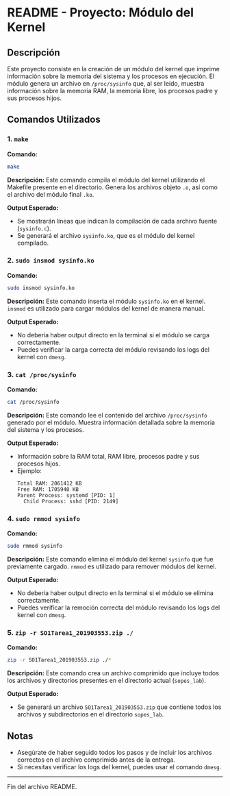
# README - Proyecto: Módulo del Kernel

## Descripción

Este proyecto consiste en la creación de un módulo del kernel que imprime información sobre la memoria del sistema y los procesos en ejecución. El módulo genera un archivo en `/proc/sysinfo` que, al ser leído, muestra información sobre la memoria RAM, la memoria libre, los procesos padre y sus procesos hijos.

## Comandos Utilizados

### 1. `make`

**Comando:**
```bash
make
```
**Descripción:** 
Este comando compila el módulo del kernel utilizando el Makefile presente en el directorio. Genera los archivos objeto `.o`, así como el archivo del módulo final `.ko`.

**Output Esperado:**
- Se mostrarán líneas que indican la compilación de cada archivo fuente (`sysinfo.c`).
- Se generará el archivo `sysinfo.ko`, que es el módulo del kernel compilado.

### 2. `sudo insmod sysinfo.ko`

**Comando:**
```bash
sudo insmod sysinfo.ko
```
**Descripción:**
Este comando inserta el módulo `sysinfo.ko` en el kernel. `insmod` es utilizado para cargar módulos del kernel de manera manual.

**Output Esperado:**
- No debería haber output directo en la terminal si el módulo se carga correctamente.
- Puedes verificar la carga correcta del módulo revisando los logs del kernel con `dmesg`.

### 3. `cat /proc/sysinfo`

**Comando:**
```bash
cat /proc/sysinfo
```
**Descripción:**
Este comando lee el contenido del archivo `/proc/sysinfo` generado por el módulo. Muestra información detallada sobre la memoria del sistema y los procesos.

**Output Esperado:**
- Información sobre la RAM total, RAM libre, procesos padre y sus procesos hijos.
- Ejemplo:
  ```
  Total RAM: 2061412 KB
  Free RAM: 1705940 KB
  Parent Process: systemd [PID: 1]
    Child Process: sshd [PID: 2149]
  ```

### 4. `sudo rmmod sysinfo`

**Comando:**
```bash
sudo rmmod sysinfo
```
**Descripción:**
Este comando elimina el módulo del kernel `sysinfo` que fue previamente cargado. `rmmod` es utilizado para remover módulos del kernel.

**Output Esperado:**
- No debería haber output directo en la terminal si el módulo se elimina correctamente.
- Puedes verificar la remoción correcta del módulo revisando los logs del kernel con `dmesg`.

### 5. `zip -r SO1Tarea1_201903553.zip ./`

**Comando:**
```bash
zip -r SO1Tarea1_201903553.zip ./*
```
**Descripción:**
Este comando crea un archivo comprimido que incluye todos los archivos y directorios presentes en el directorio actual (`sopes_lab`).

**Output Esperado:**
- Se generará un archivo `SO1Tarea1_201903553.zip` que contiene todos los archivos y subdirectorios en el directorio `sopes_lab`.

## Notas

- Asegúrate de haber seguido todos los pasos y de incluir los archivos correctos en el archivo comprimido antes de la entrega.
- Si necesitas verificar los logs del kernel, puedes usar el comando `dmesg`.

---

Fin del archivo README.

